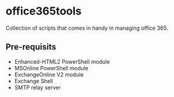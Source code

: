 # office365tools

Collection of scripts that comes in handy in managing office 365.

## Pre-requisits

* Enhanced-HTML2 PowerShell module
* MSOnline PowerShell module
* ExchangeOnline V2 module
* Exchange Shell
* SMTP relay server
